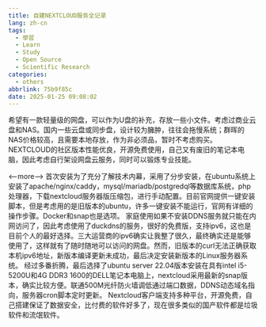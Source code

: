 ```yaml
---
title: 自建NEXTCLOUD服务全记录
lang: zh-cn
tags:
  - 學習
  - Learn
  - Study
  - Open Source
  - Scientific Research
categories:
  - others
abbrlink: 75b9f85c
date: 2025-01-25 09:08:02
---
```

希望有一款轻量级的网盘，可以作为U盘的补充，存放一些小文件。考虑过商业云盘和NAS。国内一些云盘或同步盘，设计较为臃肿，往往会拖慢系统；群晖的NAS价格较高，且需要本地存放，作为非必须品，暂时不考虑购买。NEXTCLOUD的社区版本性能优良，开源免费使用，自己又有废旧的笔记本电脑，因此考虑自行架设网盘云服务，同时可以锻炼专业技能。

<--more-->
首次安装为了充分了解技术内幕，采用了分步安装，在ubuntu系统上安装了apache/nginx/caddy，mysql/mariadb/postgredql等数据库系统，php处理器，下载nextcloud服务器版压缩包，进行手动配置。目前官网提供一键安装脚本，但是考虑用的是旧版本的ubuntu，许多一键安装不能运行，官网有详细的操作步骤。Docker和snap也是选项。
家庭使用如果不安装DDNS服务就只能在内网访问了，因此考虑使用了duckdns的服务，很好的免费版，支持ipv6，这也是目前个人的最好选择。三大运营商的ipv6确实让我整了很久，最终确实还是能够使用了，这样就有了随时随地可以访问的网盘。然而，旧版本的curl无法正确获取本机ipv6地址，新版本编译更新未成功，最后决定安装新版本的Linux服务器系统。
经过多番折腾，最后选择了ubuntu server 22.04版本安装在具有intel i5-5200U和4G DDR3 1600的DELL笔记本电脑上，nextcloud采用最新的snap版本，确实比较方便。联通500M光纤防火墙调低通过端口数据，DDNS动态域名指向，服务器cron脚本定时更新。
Nextcloud客户端支持多种平台，开源免费，自己搭建保证了数据安全，比付费的软件好多了，现在很多类似的国产软件都是垃圾软件和流氓软件。